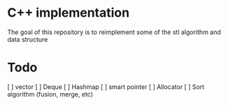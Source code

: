 # C++ implementation

The goal of this repository is to reimplement some of the stl algorithm and data structure

# Todo
[ ] vector
[ ] Deque
[ ] Hashmap
[ ] smart pointer
[ ] Allocator
[ ] Sort algorithm (fusion, merge, etc)
